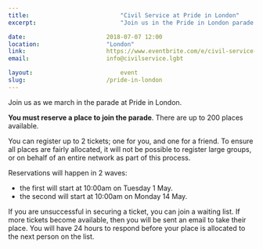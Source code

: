 ```yaml
---
title:  						"Civil Service at Pride in London"
excerpt:	  					"Join us in the Pride in London parade."

date:	 					2018-07-07 12:00
location: 					"London"
link: 						https://www.eventbrite.com/e/civil-service-at-pride-in-london-registration-44344963981?aff=cslgbtwebsite
email: 						info@civilservice.lgbt

layout: 						event
slug:						/pride-in-london
---
```


Join us as we march in the parade at Pride in London.

**You must reserve a place to join the parade**. There are up to 200 places available.

You can register up to 2 tickets; one for you, and one for a friend. To ensure all places are fairly allocated, it will not be possible to register large groups, or on behalf of an entire network as part of this process.

Reservations will happen in 2 waves:

- the first will start at 10:00am on Tuesday 1 May.
- the second will start at 10:00am on Monday 14 May.

If you are unsuccessful in securing a ticket, you can join a waiting list. If more tickets become available, then you will be sent an email to take their place. You will have 24 hours to respond before your place is allocated to the next person on the list.